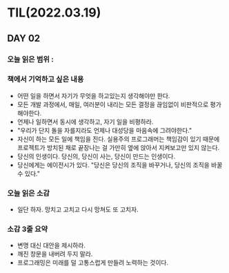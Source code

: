 # TIL(2022.03.19)
## DAY 02
### 오늘 읽은 범위 : 
### 책에서 기억하고 싶은 내용
- 어떤 일을 하면서 자기가 무엇을 하고있는지 생각해야만 한다. 
- 모든 개발 과정에서, 매일, 여러분이 내리는 모든 결정을 끊임없이 비판적으로 평가해야한다.
- 언제나 일하면서 동시에 생각하고, 자기 일을 비평하라.
- "우리가 단지 돌을 자를지라도 언제나 대성당을 마음속에 그려야한다."
- 자신이 하는 모든 일에 책임을 진다. 실용주의 프로그래머는 책임감이 있기 때문에 프로젝트가 방치된 채로 끝장나는 걸 가만히 옆에 앉아서 지켜보고만 있지 않는다. 
- 당신의 인생이다. 당신의, 당신이 사는, 당신이 만드는 인생이다.
- 당신에게는 에이전시가 있다. "당신은 당신의 조직을 바꾸거나, 당신의 조직을 바꿀 수 있다."
### 오늘 읽은 소감
- 일단 하자. 망치고 고치고 다시 망쳐도 또 고치자. 

### 소감 3줄 요약
 - 변명 대신 대안을 제시하라.
 - 깨진 창문을 내버려 두지 말라.
 - 프로그래밍은 미래를 덜 고통스럽게 만들려 노력하는 것이다.
